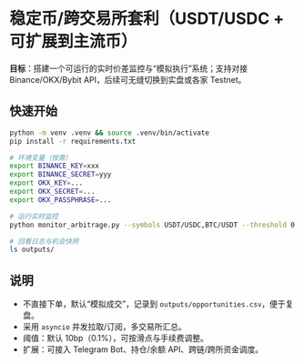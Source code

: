 # 稳定币/跨交易所套利（USDT/USDC + 可扩展到主流币）

**目标**：搭建一个可运行的实时价差监控与“模拟执行”系统；支持对接 Binance/OKX/Bybit API，后续可无缝切换到实盘或各家 Testnet。

## 快速开始
```bash
python -m venv .venv && source .venv/bin/activate
pip install -r requirements.txt

# 环境变量（按需）
export BINANCE_KEY=xxx
export BINANCE_SECRET=yyy
export OKX_KEY=...
export OKX_SECRET=...
export OKX_PASSPHRASE=...

# 运行实时监控
python monitor_arbitrage.py --symbols USDT/USDC,BTC/USDT --threshold 0.001

# 回看日志与机会快照
ls outputs/
```

## 说明
- 不直接下单，默认“模拟成交”，记录到 `outputs/opportunities.csv`，便于复盘。
- 采用 `asyncio` 并发拉取/订阅，多交易所汇总。
- 阈值：默认 10bp（0.1%），可按滑点与手续费调整。
- 扩展：可接入 Telegram Bot、持仓/余额 API、跨链/跨所资金调度。
